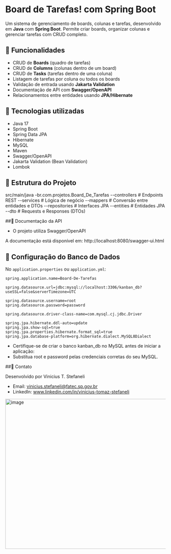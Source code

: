 # Board de Tarefas! com Spring Boot

Um sistema de gerenciamento de boards, colunas e tarefas, desenvolvido em **Java** com **Spring Boot**. Permite criar boards, organizar colunas e gerenciar tarefas com CRUD completo. 

## 🔹 Funcionalidades

- CRUD de **Boards** (quadro de tarefas)
- CRUD de **Columns** (colunas dentro de um board)
- CRUD de **Tasks** (tarefas dentro de uma coluna)
- Listagem de tarefas por coluna ou todos os boards
- Validação de entrada usando **Jakarta Validation**
- Documentação de API com **Swagger/OpenAPI**
- Relacionamentos entre entidades usando **JPA/Hibernate**

## 🔹 Tecnologias utilizadas

- Java 17
- Spring Boot
- Spring Data JPA
- Hibernate
- MySQL
- Maven
- Swagger/OpenAPI
- Jakarta Validation (Bean Validation)
- Lombok

## 🔹 Estrutura do Projeto

src/main/java
-br.com.projetos.Board_De_Tarefas
--controllers # Endpoints REST
--services # Lógica de negócio
--mappers # Conversão entre entidades e DTOs
--repositories # Interfaces JPA
--entities # Entidades JPA
--dto # Requests e Responses (DTOs)

##🔹 Documentação da API

- O projeto utiliza Swagger/OpenAPI

A documentação está disponível em:
http://localhost:8080/swagger-ui.html

## 🔹 Configuração do Banco de Dados

No `application.properties` ou `application.yml`:

```
spring.application.name=Board-De-Tarefas

spring.datasource.url=jdbc:mysql://localhost:3306/kanban_db?useSSL=false&serverTimezone=UTC

spring.datasource.username=root
spring.datasource.password=password

spring.datasource.driver-class-name=com.mysql.cj.jdbc.Driver

spring.jpa.hibernate.ddl-auto=update
spring.jpa.show-sql=true
spring.jpa.properties.hibernate.format_sql=true
spring.jpa.database-platform=org.hibernate.dialect.MySQL8Dialect
```

- Certifique-se de criar o banco kanban_db no MySQL antes de iniciar a aplicação:
- Substitua root e password pelas credenciais corretas do seu MySQL.

##🔹 Contato

Desenvolvido por Vinicius T. Stefaneli
- Email: vinicius.stefaneli@fatec.sp.gov.br
- LinkedIn: www.linkedin.com/in/vinicius-tomaz-stefaneli

<img width="897" height="471" alt="image" src="https://github.com/user-attachments/assets/875f8ad0-6781-41b1-a009-97d486b048eb" />


